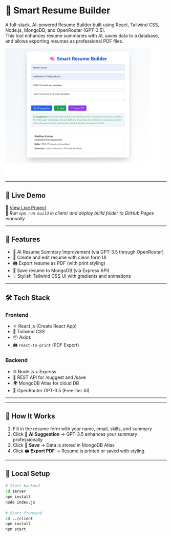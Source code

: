 # 🧠 Smart Resume Builder

A full-stack, AI-powered Resume Builder built using React, Tailwind CSS, Node.js, MongoDB, and OpenRouter (GPT-3.5).  
This tool enhances resume summaries with AI, saves data to a database, and allows exporting resumes as professional PDF files.

![Screenshot](./screenshot.png)

---

## 🚀 Live Demo

🔗 [View Live Project](https://madhankumar1701.github.io/Smart-Resume-Builder/)  
🧠 *Run `npm run build` in client/ and deploy build folder to GitHub Pages manually*

---

## 🎯 Features

- 🤖 AI Resume Summary Improvement (via GPT-3.5 through OpenRouter)
- 📝 Create and edit resume with clean form UI
- 🖨️ Export resume as PDF (with print styling)
- 💾 Save resume to MongoDB (via Express API)
- 💡 Stylish Tailwind CSS UI with gradients and animations

---

## 🛠️ Tech Stack

### Frontend
- ⚛️ React.js (Create React App)
- 🎨 Tailwind CSS
- 📦 Axios
- 🖨️ `react-to-print` (PDF Export)

### Backend
- 🌐 Node.js + Express
- 📄 REST API for /suggest and /save
- 🌍 MongoDB Atlas for cloud DB
- 🧠 OpenRouter GPT-3.5 (Free-tier AI)

---


---

## 📸 How It Works

1. Fill in the resume form with your name, email, skills, and summary
2. Click 🤖 **AI Suggestion** → GPT-3.5 enhances your summary professionally
3. Click 💾 **Save** → Data is stored in MongoDB Atlas
4. Click 🖨️ **Export PDF** → Resume is printed or saved with styling

---

## 🧪 Local Setup

```bash
# Start backend
cd server
npm install
node index.js

# Start frontend
cd ../client
npm install
npm start
